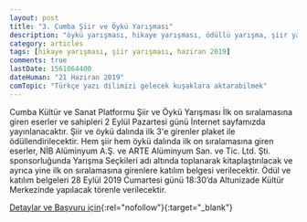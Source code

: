```yaml
---
layout: post
title: "3. Cumba Şiir ve Öykü Yarışması"
description: "öykü yarışması, hikaye yarışması, ödüllü yarışma, şiir yarışması, cumba"
category: articles
tags: [hikaye yarışması, şiir yarışması, haziran 2019]
comments: true
lastDate: 1561064400
dateHuman: "21 Haziran 2019"
comTopic: "Türkçe yazı dilimizi gelecek kuşaklara aktarabilmek"
---
```


Cumba Kültür ve Sanat Platformu Şiir ve Öykü Yarışması
İlk on sıralamasına giren eserler ve sahipleri 2 Eylül Pazartesi günü İnternet sayfamızda yayınlanacaktır. Şiir ve öykü dalında ilk 3'e girenler plaket ile ödüllendirilecektir. Hem şiir hem öykü dalında ilk on sıralamasına giren eserler, NİB Alüminyum A.Ş. ve ARTE Alüminyum San. ve Tic. Ltd. Şti. sponsorluğunda Yarışma Seçkileri adı altında toplanarak kitaplaştırılacak ve ayrıca yine ilk on sıralamasına girenlere katılım belgesi verilecektir. Ödül ve katılım belgeleri 28 Eylül 2019 Cumartesi günü 18:30’da Altunizade Kültür Merkezinde yapılacak törenle verilecektir. 

[Detaylar ve Başvuru için](https://www.facebook.com/groups/cumbasanatplatformu/?utm_source=edebiyatyarismalari.com&utm_medium=affiliate){:rel="nofollow"}{:target="_blank"}